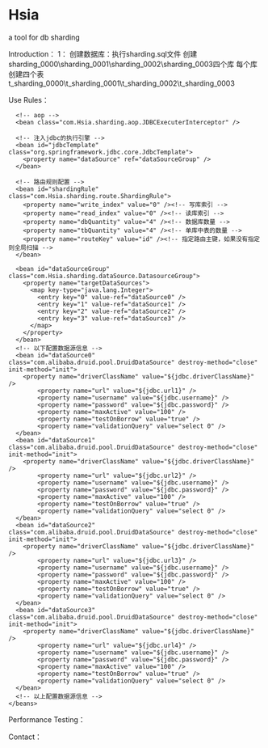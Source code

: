 # Hsia
a tool for db sharding

Introduction：
    1： 创建数据库：执行sharding.sql文件
        创建 sharding_0000\sharding_0001\sharding_0002\sharding_0003四个库
        每个库创建四个表 t_sharding_0000\t_sharding_0001\t_sharding_0002\t_sharding_0003
    



Use Rules：
    <?xml version="1.0" encoding="UTF-8"?>
    <beans xmlns="http://www.springframework.org/schema/beans" xmlns:xsi="http://www.w3.org/2001/XMLSchema-instance" xsi:schemaLocation="http://www.springframework.org/schema/beans http://www.springframework.org/schema/beans/spring-beans-3.2.xsd">
      
      <!-- aop -->
      <bean class="com.Hsia.sharding.aop.JDBCExecuterInterceptor" />
      
      <!-- 注入jdbc的执行引擎 -->
      <bean id="jdbcTemplate" class="org.springframework.jdbc.core.JdbcTemplate">
        <property name="dataSource" ref="dataSourceGroup" />
      </bean>
    
      <!-- 路由规则配置 -->
      <bean id="shardingRule" class="com.Hsia.sharding.route.ShardingRule">
        <property name="write_index" value="0" /><!-- 写库索引 -->
        <property name="read_index" value="0" /><!-- 读库索引 -->
        <property name="dbQuantity" value="4" /><!-- 数据库数量 -->
        <property name="tbQuantity" value="4" /><!-- 单库中表的数量 -->
        <property name="routeKey" value="id" /><!-- 指定路由主键，如果没有指定则全局扫描 -->
      </bean>
      
      <bean id="dataSourceGroup" class="com.Hsia.sharding.dataSource.DatasourceGroup">
        <property name="targetDataSources">
          <map key-type="java.lang.Integer">
            <entry key="0" value-ref="dataSource0" />
            <entry key="1" value-ref="dataSource1" />
            <entry key="2" value-ref="dataSource2" />
            <entry key="3" value-ref="dataSource3" />
          </map>
        </property>
      </bean>
      <!-- 以下配置数据源信息 -->
      <bean id="dataSource0" class="com.alibaba.druid.pool.DruidDataSource" destroy-method="close" init-method="init">
        <property name="driverClassName" value="${jdbc.driverClassName}" />
            <property name="url" value="${jdbc.url1}" />
            <property name="username" value="${jdbc.username}" />
            <property name="password" value="${jdbc.password}" />
            <property name="maxActive" value="100" />
            <property name="testOnBorrow" value="true" />
            <property name="validationQuery" value="select 0" />
      </bean>
      <bean id="dataSource1" class="com.alibaba.druid.pool.DruidDataSource" destroy-method="close" init-method="init">
        <property name="driverClassName" value="${jdbc.driverClassName}" />
            <property name="url" value="${jdbc.url2}" />
            <property name="username" value="${jdbc.username}" />
            <property name="password" value="${jdbc.password}" />
            <property name="maxActive" value="100" />
            <property name="testOnBorrow" value="true" />
            <property name="validationQuery" value="select 0" />
      </bean>
      <bean id="dataSource2" class="com.alibaba.druid.pool.DruidDataSource" destroy-method="close" init-method="init">
        <property name="driverClassName" value="${jdbc.driverClassName}" />
            <property name="url" value="${jdbc.url3}" />
            <property name="username" value="${jdbc.username}" />
            <property name="password" value="${jdbc.password}" />
            <property name="maxActive" value="100" />
            <property name="testOnBorrow" value="true" />
            <property name="validationQuery" value="select 0" />
      </bean>
      <bean id="dataSource3" class="com.alibaba.druid.pool.DruidDataSource" destroy-method="close" init-method="init">
        <property name="driverClassName" value="${jdbc.driverClassName}" />
            <property name="url" value="${jdbc.url4}" />
            <property name="username" value="${jdbc.username}" />
            <property name="password" value="${jdbc.password}" />
            <property name="maxActive" value="100" />
            <property name="testOnBorrow" value="true" />
            <property name="validationQuery" value="select 0" />
      </bean>
      <!-- 以上配置数据源信息 -->
    </beans>


Performance Testing：



Contact：
